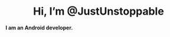  <h1 align="center">Hi, I’m @JustUnstoppable<br></h1>
<b>I am an Android developer.</b>

<!---
JustUnstoppable/JustUnstoppable is a ✨ special ✨ repository because its `README.md` (this file) appears on your GitHub profile.
You can click the Preview link to take a look at your changes.
--->
